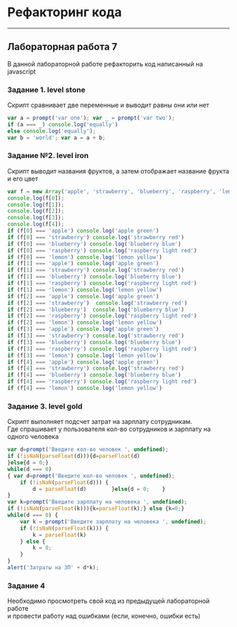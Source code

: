 # Рефакторинг кода 
___________________________________________________
## Лабораторная работа 7

В данной лабораторной работе рефакторить код написанный на javascript

### Задание 1. level stone

Скрипт сравнивает две переменные и выводит равны они или нет

```js
var a = prompt('var one'); var _ = prompt('var two');
if (a === _) console.log('equally')
else console.log('equally');
var b = 'world'; var a = a + b;
```

### Задание №2. level iron

Скрипт выводит названия фруктов, а затем отображает название фрукта и его цвет

```js
var f = new Array('apple', 'strawberry', 'blueberry', 'raspberry', 'lemon');
console.log(f[0]);
console.log(f[1]);
console.log(f[2]);
console.log(f[3]);
console.log(f[4]);
if (f[0] === 'apple') console.log('apple green')
if (f[0] === 'strawberry') console.log('strawberry red')
if (f[0] === 'blueberry') console.log('blueberry blue')
if (f[0] === 'raspberry') console.log('raspberry light red')
if (f[0] === 'lemon') console.log('lemon yellow')
if (f[1] === 'apple') console.log('apple green')
if (f[1] === 'strawberry') console.log('strawberry red')
if (f[1] === 'blueberry') console.log('blueberry blue')
if (f[1] === 'raspberry') console.log('raspberry light red')
if (f[1] === 'lemon') console.log('lemon yellow')
if (f[2] === 'apple') console.log('apple green')
if (f[2] === 'strawberry')  console.log('strawberry red')
if (f[2] === 'blueberry')  console.log('blueberry blue')
if (f[2] === 'raspberry') console.log('raspberry light red')
if (f[2] === 'lemon') console.log('lemon yellow')
if (f[3] === 'apple') console.log('apple green')
if (f[3] === 'strawberry') console.log('strawberry red')
if (f[3] === 'blueberry') console.log('blueberry blue')
if (f[3] === 'raspberry') console.log('raspberry light red')
if (f[3] === 'lemon') console.log('lemon yellow')
if (f[4] === 'apple') console.log('apple green')
if (f[4] === 'strawberry') console.log('strawberry red')
if (f[4] === 'blueberry') console.log('blueberry blue')
if (f[4] === 'raspberry') console.log('raspberry light red')
if (f[4] === 'lemon') console.log('lemon yellow')
```

### Задание 3. level gold

Скрипт выполняет подсчет затрат на зарплату сотрудникам.  
Где спрашивает у пользователя кол-во сотрудников и зарплату на одного человека

```js
var d=prompt('Введите кол-во человек ', undefined);
if (!isNaN(parseFloat(d))){d=parseFloat(d)
}else{d = 0;}
while(d === 0)
{ var d=prompt('Введите кол-во человек ', undefined);
    if (!isNaN(parseFloat(d))) {
        d = parseFloat(d)        }else{d = 0;    }
}
var k=prompt('Введите зарплату на человека ', undefined);
if (!isNaN(parseFloat(k))){k=parseFloat(k);} else {k=0;}
while(d === 0) {
    var k = prompt('Введите зарплату на человека ', undefined);
    if (!isNaN(parseFloat(k))) {
        k = parseFloat(k)
    } else {
        k = 0;
    }
}
alert('Затраты на ЗП' + d*k);
```

### Задание 4

Необходимо просмотреть свой код из предыдущей лабораторной работе  
и провести работу над ошибками (если, конечно, ошибки есть)